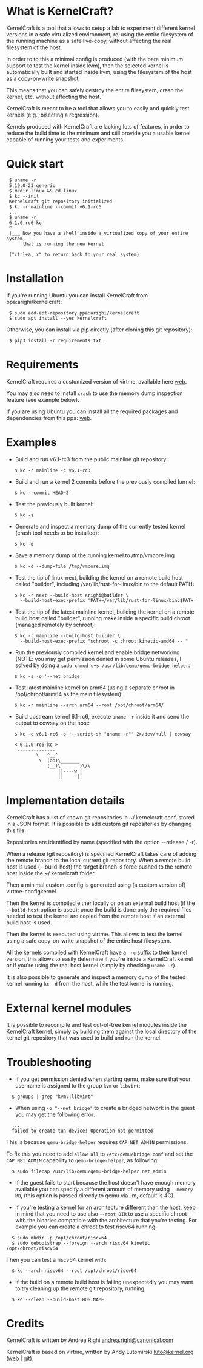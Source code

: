 What is KernelCraft?
====================

KernelCraft is a tool that allows to setup a lab to experiment different
kernel versions in a safe virtualized environment, re-using the entire
filesystem of the running machine as a safe live-copy, without affecting
the real filesystem of the host.

In order to to this a minimal config is produced (with the bare minimum support
to test the kernel inside kvm), then the selected kernel is automatically built
and started inside kvm, using the filesystem of the host as a copy-on-write
snapshot.

This means that you can safely destroy the entire filesystem, crash the kernel,
etc. without affecting the host.

KernelCraft is meant to be a tool that allows you to easily and quickly test
kernels (e.g., bisecting a regression).

Kernels produced with KernelCraft are lacking lots of features, in order to
reduce the build time to the minimum and still provide you a usable kernel
capable of running your tests and experiments.

Quick start
===========

```
 $ uname -r
 5.19.0-23-generic
 $ mkdir linux && cd linux
 $ kc --init
 KernelCraft git repository initialized
 $ kc -r mainline --commit v6.1-rc6
 ...
 $ uname -r
 6.1.0-rc6-kc
 ^
 |___ Now you have a shell inside a virtualized copy of your entire system,
      that is running the new kernel

 ("ctrl+a, x" to return back to your real system)
```

Installation
============

If you're running Ubuntu you can install KernelCraft from
ppa:arighi/kernelcraft:
```
 $ sudo add-apt-repository ppa:arighi/kernelcraft
 $ sudo apt install --yes kernelcraft
```

Otherwise, you can install via pip directly (after cloning this git
repository):
```
 $ pip3 install -r requirements.txt .
```

Requirements
============

KernelCraft requires a customized version of virtme, available here
[web][arighi-virtme].

You may also need to install `crash` to use the memory dump inspection feature
(see example below).

If you are using Ubuntu you can install all the required packages and dependencies from this ppa:
[web][kernelcraft-ppa].

Examples
========

 - Build and run v6.1-rc3 from the public mainline git repository:
```
   $ kc -r mainline -c v6.1-rc3
```

 - Build and run a kernel 2 commits before the previously compiled kernel:
```
   $ kc --commit HEAD~2
```

 - Test the previously built kernel:
```
   $ kc -s
```

 - Generate and inspect a memory dump of the currently tested kernel (crash
   tool needs to be installed):
```
   $ kc -d
```

 - Save a memory dump of the running kernel to /tmp/vmcore.img
```
   $ kc -d --dump-file /tmp/vmcore.img
```

 - Test the tip of linux-next, building the kernel on a remote build host
   called "builder", including /var/lib/rust-for-linux/bin to the default PATH:
```
   $ kc -r next --build-host arighi@builder \
     --build-host-exec-prefix 'PATH=/var/lib/rust-for-linux/bin:$PATH'
```

 - Test the tip of the latest mainline kernel, building the kernel on a remote
   build host called "builder", running make inside a specific build chroot
   (managed remotely by schroot):
```
   $ kc -r mainline --build-host builder \
     --build-host-exec-prefix "schroot -c chroot:kinetic-amd64 -- "
```

 - Run the previously compiled kernel and enable bridge networking (NOTE: you
   may get permission denied in some Ubuntu releases, I solved by doing a
   `sudo chmod u+s /usr/lib/qemu/qemu-bridge-helper`:
```
   $ kc -s -o '--net bridge'
```

 - Test latest mainline kernel on arm64 (using a separate chroot in
   /opt/chroot/arm64 as the main filesystem):
```
   $ kc -r mainline --arch arm64 --root /opt/chroot/arm64/
```

 - Build upstream kernel 6.1-rc6, execute `uname -r` inside it and send the
   output to cowsay on the host:
```
   $ kc -c v6.1-rc6 -o '--script-sh "uname -r"' 2>/dev/null | cowsay
    ______________
   < 6.1.0-rc6-kc >
    --------------
           \   ^__^
            \  (oo)\_______
               (__)\       )\/\
                   ||----w |
                   ||     ||
```

Implementation details
======================

KernelCraft has a list of known git repositories in ~/.kernelcraft.conf, stored
in a JSON format. It is possible to add custom git repositories by changing
this file.

Repositories are identified by name (specified with the option --release / -r).

When a release (git repository) is specified KernelCraft takes care of adding
the remote branch to the local current git repository. When a remote build host
is used (--build-host) the target branch is force pushed to the remote host
inside the ~/.kernelcraft folder.

Then a minimal custom .config is generated using (a custom version of)
virtme-configkernel.

Then the kernel is compiled either locally or on an external build host (if the
`--build-host` option is used); once the build is done only the required files
needed to test the kernel are copied from the remote host if an external build
host is used.

Then the kernel is executed using virtme. This allows to test the kernel using
a safe copy-on-write snapshot of the entire host filesystem.

All the kernels compiled with KernelCraft have a `-rc` suffix to their kernel
version, this allows to easily determine if you're inside a KernelCraft kernel
or if you're using the real host kernel (simply by checking `uname -r`).

It is also possible to generate and inspect a memory dump of the tested kernel
running `kc -d` from the host, while the test kernel is running.

External kernel modules
=======================

It is possible to recompile and test out-of-tree kernel modules inside the
KernelCraft kernel, simply by building them against the local directory of the
kernel git repository that was used to build and run the kernel.

Troubleshooting
===============

 - If you get permission denied when starting qemu, make sure that your
   username is assigned to the group `kvm` or `libvirt`:
```
  $ groups | grep "kvm\|libvirt"
```

 - When using `-o "--net bridge"` to create a bridged network in the guest you
   may get the following error:
```
  ...
  failed to create tun device: Operation not permitted
```

   This is because `qemu-bridge-helper` requires `CAP_NET_ADMIN` permissions.

   To fix this you need to add `allow all` to `/etc/qemu/bridge.conf` and set
   the `CAP_NET_ADMIN` capability to `qemu-bridge-helper`, as following:
```
  $ sudo filecap /usr/lib/qemu/qemu-bridge-helper net_admin
```

 - If the guest fails to start because the host doesn't have enough memory
   available you can specify a different amount of memory using `--memory MB`,
   (this option is passed directly to qemu via -m, default is 4G).

 - If you're testing a kernel for an architecture different than the host, keep
   in mind that you need to use also `--root DIR` to use a specific chroot with
   the binaries compatible with the architecture that you're testing. For example
   you can create a chroot to test riscv64 running:
```
  $ sudo mkdir -p /opt/chroot/riscv64
  $ sudo debootstrap --foreign --arch riscv64 kinetic /opt/chroot/riscv64
```

  Then you can test a riscv64 kernel with:
```
  $ kc --arch riscv64 --root /opt/chroot/riscv64
```

 - If the build on a remote build host is failing unexpectedly you may want to
   try cleaning up the remote git repository, running:
```
  $ kc --clean --build-host HOSTNAME
```

Credits
=======

KernelCraft is written by Andrea Righi <andrea.righi@canonical.com>

KernelCraft is based on virtme, written by Andy Lutomirski <luto@kernel.org>
([web][korg-web] | [git][korg-git]).

[korg-web]: https://git.kernel.org/cgit/utils/kernel/virtme/virtme.git "virtme on kernel.org"
[korg-git]: git://git.kernel.org/pub/scm/utils/kernel/virtme/virtme.git "git address"
[arighi-virtme]: https://github.com/arighi/virtme "arighi virtme"
[kernelcraft-ppa]: https://launchpad.net/~arighi/+archive/ubuntu/kernelcraft "kernelcraft ppa"

